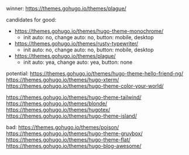 winner: https://themes.gohugo.io/themes/plague/

candidates for good:
- https://themes.gohugo.io/themes/hugo-theme-monochrome/
    - init auto: no, change auto: no, button: mobile, desktop
- https://themes.gohugo.io/themes/rusty-typewriter/
    - init auto: no, change auto: no, button: mobile, desktop
- https://themes.gohugo.io/themes/plague/
    - init auto: yea, change auto: yea, button: none

potential:
https://themes.gohugo.io/themes/hugo-theme-hello-friend-ng/
https://themes.gohugo.io/themes/hugo-xterm/
https://themes.gohugo.io/themes/hugo-theme-color-your-world/

https://themes.gohugo.io/themes/hugo-theme-tailwind/
https://themes.gohugo.io/themes/blonde/
https://themes.gohugo.io/themes/hugotex/
https://themes.gohugo.io/themes/hugo-theme-island/

bad:
https://themes.gohugo.io/themes/poison/
https://themes.gohugo.io/themes/hugo-theme-gruvbox/
https://themes.gohugo.io/themes/hugo-theme-flat/
https://themes.gohugo.io/themes/hugo-blog-awesome/

